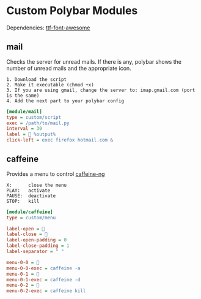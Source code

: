 Custom Polybar Modules
======================

Dependencies: [ttf-font-awesome](http://fontawesome.io/)

mail
----
Checks the server for unread mails. If there is any, polybar shows the number of unread mails and the appropriate icon.
```
1. Download the script
2. Make it executable (chmod +x)
3. If you are using gmail, change the server to: imap.gmail.com (port is the same)
4. Add the next part to your polybar config
```
```ini
[module/mail]
type = custom/script
exec = /path/to/mail.py
interval = 30
label =  %output%
click-left = exec firefox hotmail.com &
```

caffeine
--------
Provides a menu to control [caffeine-ng](https://gitlab.com/hobarrera/caffeine-ng)
```
X:      close the menu
PLAY:   activate
PAUSE:  deactivate
STOP:   kill
```
```ini
[module/caffeine]
type = custom/menu

label-open = 
label-close = 
label-open-padding = 0
label-close-padding = 1
label-separator = " "

menu-0-0 = 
menu-0-0-exec = caffeine -a
menu-0-1 = 
menu-0-1-exec = caffeine -d
menu-0-2 = 
menu-0-2-exec = caffeine kill
```
